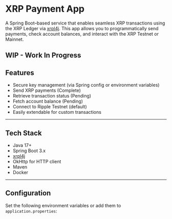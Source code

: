 # XRP Payment App 

A Spring Boot–based service that enables seamless XRP transactions using the XRP Ledger via [xrpl4j](https://github.com/XRPLF/xrpl4j). This app allows you to programmatically send payments, check account balances, and interact with the XRP Testnet or Mainnet.

WIP - Work In Progress
---

## Features

- Secure key management (via Spring config or environment variables)
- Send XRP payments (Complete)
- Retrieve transaction status (Pending)
- Fetch account balance (Pending)
- Connect to Ripple Testnet (default)
- Easily extendable for custom transactions

---

## Tech Stack

- Java 17+
- Spring Boot 3.x
- [xrpl4j](https://github.com/XRPLF/xrpl4j)
- OkHttp for HTTP client
- Maven
- Docker

---

## Configuration

Set the following environment variables or add them to `application.properties`:

